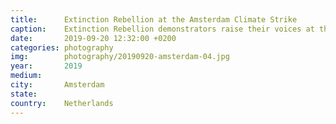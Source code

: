 ```yaml
---
title:  	Extinction Rebellion at the Amsterdam Climate Strike
caption:	Extinction Rebellion demonstrators raise their voices at the Amsterdam Climate Strike
date:   	2019-09-20 12:32:00 +0200
categories: photography
img:		photography/20190920-amsterdam-04.jpg
year:		2019
medium:
city:		Amsterdam
state:
country:	Netherlands
---
```

